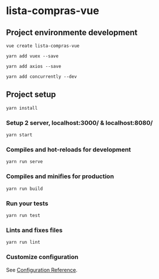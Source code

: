 # lista-compras-vue

## Project environmente development
```
vue create lista-compras-vue

yarn add vuex --save

yarn add axios --save

yarn add concurrently --dev

```

## Project setup
```
yarn install
```

### Setup 2 server, localhost:3000/ & localhost:8080/
```
yarn start
```

### Compiles and hot-reloads for development
```
yarn run serve
```

### Compiles and minifies for production
```
yarn run build
```

### Run your tests
```
yarn run test
```

### Lints and fixes files
```
yarn run lint
```

### Customize configuration
See [Configuration Reference](https://cli.vuejs.org/config/).
